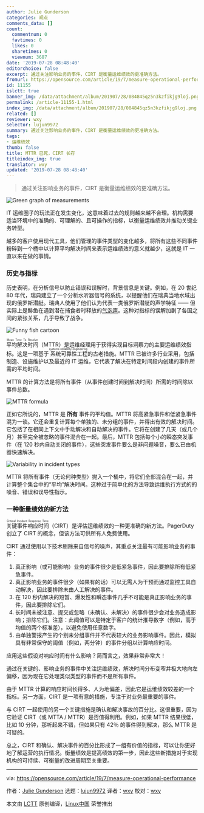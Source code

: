 ```yaml
---
author: Julie Gunderson
categories: 观点
comments_data: []
count:
  commentnum: 0
  favtimes: 0
  likes: 0
  sharetimes: 0
  viewnum: 3687
date: '2019-07-28 08:48:40'
editorchoice: false
excerpt: 通过关注影响业务的事件，CIRT 是衡量运维绩效的更准确方法。
fromurl: https://opensource.com/article/19/7/measure-operational-performance
id: 11155
islctt: true
banner_img: /data/attachment/album/201907/28/084845qz5n3kzfikjg9loj.png
permalink: /article-11155-1.html
index_img: /data/attachment/album/201907/28/084845qz5n3kzfikjg9loj.png.thumb.jpg
related: []
reviewer: wxy
selector: lujun9972
summary: 通过关注影响业务的事件，CIRT 是衡量运维绩效的更准确方法。
tags:
- 运维绩效
thumb: false
title: MTTR 已死，CIRT 长存
titleindex_img: true
translator: wxy
updated: '2019-07-28 08:48:40'
---
```



> 
> 通过关注影响业务的事件，CIRT 是衡量运维绩效的更准确方法。
> 
> 
> 


![Green graph of measurements](/data/attachment/album/201907/28/084845qz5n3kzfikjg9loj.png "Green graph of measurements")


IT 运维圈子的玩法正在发生变化，这意味着过去的规则越来越不合理。机构需要适当环境中的准确的、可理解的、且可操作的指标，以衡量运维绩效并推动关键业务转型。


越多的客户使用现代工具，他们管理的事件类型的变化越多，将所有这些不同事件粉碎到一个桶中以计算平均解决时间来表示运维绩效的意义就越少，这就是 IT 一直以来在做的事情。


### 历史与指标


历史表明，在分析信号以防止错误和误解时，背景信息是关键。例如，在 20 世纪 80 年代，瑞典建立了一个分析水听器信号的系统，以提醒他们在瑞典当地水域出现的俄罗斯潜艇。瑞典人使用了他们认为代表一类俄罗斯潜艇的声学特征 —— 但实际上是鲱鱼在遇到潜在捕食者时释放的[气泡声](http://blogfishx.blogspot.com/2014/05/herring-fart-to-communicate.html)。这种对指标的误解加剧了各国之间的紧张关系，几乎导致了战争。


![Funny fish cartoon](/data/attachment/album/201907/28/084846e3od44rl9gj6zznu.png "Funny fish cartoon")


<ruby> 平均解决时间 <rt>  Mean Time To Resolve </rt></ruby>（MTTR）是运维经理用于获得实现目标洞察力的主要运维绩效指标。这是一项基于<ruby> 系统可靠性工程 <rt>  systems reliability engineering </rt></ruby>的古老措施。MTTR 已被许多行业采用，包括制造、设施维护以及最近的 IT 运维，它代表了解决在特定时间段内创建的事件所需的平均时间。


MTTR 的计算方法是将所有事件（从事件创建时间到解决时间）所需的时间除以事件总数。


![MTTR formula](/data/attachment/album/201907/28/084846j00jahwtdhwi0jq4.png "MTTR formula")


正如它所说的，MTTR 是 **所有** 事件的平均值。MTTR 将高紧急事件和低紧急事件混为一谈。它还会重复计算每个单独的、未分组的事件，并得出有效的解决时间。它包括了在相同上下文中手动解决和自动解决的事件。它将在创建了几天（或几个月）甚至完全被忽略的事件混合在一起。最后，MTTR 包括每个小的瞬态突发事件（在 120 秒内自动关闭的事件），这些突发事件要么是非问题噪音，要么已由机器快速解决。


![Variability in incident types](/data/attachment/album/201907/28/084847n0a2ahzacss0iqq0.png "Variability in incident types")


MTTR 将所有事件（无论何种类型）抛入一个桶中，将它们全部混合在一起，并计算整个集合中的“平均”解决时间。这种过于简单化的方法导致运维执行方式的的噪音、错误和误导性指示。


### 一种衡量绩效的新方法


<ruby> 关键事件响应时间 <rt>  Critical Incident Response Time </rt></ruby>（CIRT）是评估运维绩效的一种更准确的新方法。PagerDuty 创立了 CIRT 的概念，但该方法可供所有人免费使用。


CIRT 通过使用以下技术剔除来自信号的噪声，其重点关注最有可能影响业务的事件：


1. 真正影响（或可能影响）业务的事件很少是低紧急事件，因此要排除所有低紧急事件。
2. 真正影响业务的事件很少（如果有的话）可以无需人为干预而通过监控工具自动解决，因此要排除未由人工解决的事件。
3. 在 120 秒内解决的短暂、爆发性和瞬态事件几乎不可能是真正影响业务的事件，因此要排除它们。
4. 长时间未被注意、提交或忽略（未确认、未解决）的事件很少会对业务造成影响；排除它们。注意：此阈值可以是特定于客户的统计推导数字（例如，高于均值的两个标准差），以避免使用任意数字。
5. 由单独警报产生的个别未分组事件并不代表较大的业务影响事件。因此，模拟具有非常保守的阈值（例如，两分钟）的事件分组以计算响应时间。


应用这些假设对响应时间有什么影响？简而言之，效果非常非常大！


通过在关键的、影响业务的事件中关注运维绩效，解决时间分布变窄并极大地向左偏移，因为现在它处理类似类型的事件而不是所有事件。


由于 MTTR 计算的响应时间长得多、人为地偏差，因此它是运维绩效较差的一个指标。另一方面，CIRT 是一项有意的措施，专注于对业务最重要的事件。


与 CIRT 一起使用的另一个关键措施是确认和解决事故的百分比。这很重要，因为它验证 CIRT（或 MTTA / MTTR）是否值得利用。例如，如果 MTTR 结果很低，比如 10 分钟，那听起来不错，但如果只有 42％ 的事件得到解决，那么 MTTR 是可疑的。


总之，CIRT 和确认、解决事件的百分比形成了一组有价值的指标，可以让你更好地了解运营的执行情况。衡量绩效是提高绩效的第一步，因此这些新措施对于实现机构的可持续、可衡量的改进周期至关重要。




---


via: <https://opensource.com/article/19/7/measure-operational-performance>


作者：[Julie Gunderson](https://opensource.com/users/juliegund/users/kearnsjd/users/ophir) 选题：[lujun9972](https://github.com/lujun9972) 译者：[wxy](https://github.com/wxy) 校对：[wxy](https://github.com/wxy)


本文由 [LCTT](https://github.com/LCTT/TranslateProject) 原创编译，[Linux中国](https://linux.cn/) 荣誉推出
